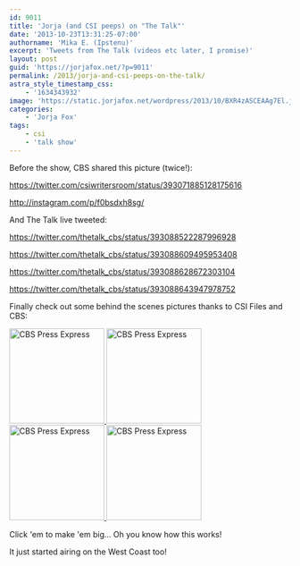 ```yaml
---
id: 9011
title: 'Jorja (and CSI peeps) on "The Talk"'
date: '2013-10-23T13:31:25-07:00'
authorname: 'Mika E. (Ipstenu)'
excerpt: 'Tweets from The Talk (videos etc later, I promise)'
layout: post
guid: 'https://jorjafox.net/?p=9011'
permalink: /2013/jorja-and-csi-peeps-on-the-talk/
astra_style_timestamp_css:
    - '1634343932'
image: 'https://static.jorjafox.net/wordpress/2013/10/BXR4zASCEAAg7El.jpg'
categories:
    - 'Jorja Fox'
tags:
    - csi
    - 'talk show'
---
```


Before the show, CBS shared this picture (twice!):

https://twitter.com/csiwritersroom/status/393071885128175616

http://instagram.com/p/f0bsdxh8sg/

And The Talk live tweeted:

https://twitter.com/thetalk_cbs/status/393088522287996928

https://twitter.com/thetalk_cbs/status/393088609495953408

https://twitter.com/thetalk_cbs/status/393088628672303104

https://twitter.com/thetalk_cbs/status/393088643947978752

Finally check out some behind the scenes pictures thanks to CSI Files and CBS:

<a title="CBS Press Express" href="https://jorjafox.net/gallery/tv/talkshow/20131023-thetalk/stills/104072_d0514b.jpg" rel="showcase"><img alt="CBS Press Express" src="https://jorjafox.net/gallery/cache/tv/talkshow/20131023-thetalk/stills/104072_d0514b_200_cw200_ch200_thumb.jpg" width="170" height="170" /> </a><a title="CBS Press Express" href="https://jorjafox.net/gallery/tv/talkshow/20131023-thetalk/stills/104072_d0849b.jpg" rel="showcase"><img alt="CBS Press Express" src="https://jorjafox.net/gallery/cache/tv/talkshow/20131023-thetalk/stills/104072_d0849b_200_cw200_ch200_thumb.jpg" width="170" height="170" /> </a><a title="CBS Press Express" href="https://jorjafox.net/gallery/tv/talkshow/20131023-thetalk/stills/104072_d1238b.jpg" rel="showcase"><img alt="CBS Press Express" src="https://jorjafox.net/gallery/cache/tv/talkshow/20131023-thetalk/stills/104072_d1238b_200_cw200_ch200_thumb.jpg" width="170" height="170" /> </a><a title="CBS Press Express" href="https://jorjafox.net/gallery/tv/talkshow/20131023-thetalk/stills/104072_d1322b.jpg" rel="showcase"><img alt="CBS Press Express" src="https://jorjafox.net/gallery/cache/tv/talkshow/20131023-thetalk/stills/104072_d1322b_200_cw200_ch200_thumb.jpg" width="170" height="170" /></a>

Click 'em to make 'em big... Oh you know how this works!

It just started airing on the West Coast too!
